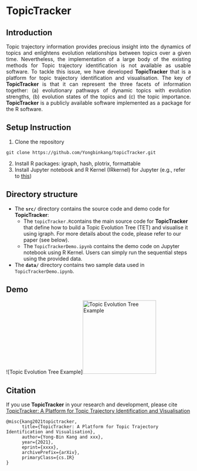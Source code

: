 # TopicTracker

## Introduction
<p align="justify">
Topic trajectory information provides precious insight into the dynamics of topics and enlightens evolution relationships between topics over a given time. 
Nevertheless, the implementation of a large body of the existing methods for Topic trajectory identification is not available as usable software. To tackle this issue, we have developed <b>TopicTracker</b> that is a platform for topic trajectory identification and visualisation. The key of <b>TopicTracker</b> is that it can represent the three facets of information together: (a) evolutionary pathways of dynamic topics with evolution strengths, (b) evolution states of the topics and (c) the topic importance. <b>TopicTracker</b> is a publicly available software implemented as a package for the R software. 
</p>

## Setup Instruction
1. Clone the repository
```
git clone https://github.com/Yongbinkang/topicTracker.git
```
2. Install R packages: igraph, hash, plotrix, formattable
3. Install Jupyter notebook and R Kernel (IRkernel) for Jupyter (e.g., refer to [this](https://dzone.com/articles/using-r-on-jupyternbspnotebook))

## Directory structure
* The __`src/`__ directory contains the source code and demo code for <b>TopicTracker</b>:
  * The `topicTracker.R`contains the main source code for <b>TopicTracker</b> that define how to build a Topic Evolution Tree (TET) and visualise it using igraph. For more details about the code, please refer to our paper (see below).
  * The `TopicTrackerDemo.ipynb` contains the demo code on Jupyter notebook using R Kernel. Users can simply run the sequential steps using the provided data.
* The __`data/`__ directory contains two sample data used in `TopicTrackerDemo.ipynb`. 

## Demo
![Topic Evolution Tree Example]<img src="https://github.com/Yongbinkang/topicTracker/blob/main/image/tet_example.pdf" alt="Topic Evolution Tree Example" width="200" height="200">

## Citation
If you use <b>TopicTracker</b> in your research and development, please cite [TopicTracker: A Platform for Topic Trajectory Identification and Visualisation](https://arxiv.org/xxx)
```
@misc{kang2021topictracker,
      title={TopicTracker: A Platform for Topic Trajectory Identification and Visualisation}, 
      author={Yong-Bin Kang and xxx},
      year={2021},
      eprint={xxxx},
      archivePrefix={arXiv},
      primaryClass={cs.IR}
}
```
